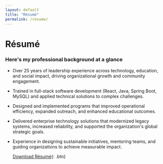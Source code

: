 ```yaml
---
layout: default
title: "Résumé"
permalink: /resume/
---
```


# Résumé

### Here's my professional background at a glance

- Over 25 years of leadership experience across technology, education, and social impact, driving organizational growth and community engagement.

- Trained in full-stack software development (React, Java, Spring Boot, MySQL) and applied technical solutions to complex challenges.

- Designed and implemented programs that improved operational efficiency, expanded outreach, and enhanced educational outcomes.

- Delivered enterprise technology solutions that modernized legacy systems, increased reliability, and supported the organization's global strategic goals.

- Experience in designing sustainable initiatives, mentoring teams, and guiding organizations to achieve measurable impact.

  [Download Résumé](/resume/Shekhar-résumé.pdf){: .btn}
  